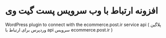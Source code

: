 # افزونه ارتباط با وب سرویس پست گیت وی
WordPress plugin to connect with the ecommerce.post.ir service api ( پلاگین وردپرس برای ارتباط با api سرویس ecommerce.post.ir )
